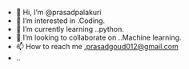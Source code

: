 - 👋 Hi, I’m @prasadpalakuri
- 👀 I’m interested in .Coding.
- 🌱 I’m currently learning ..python.
- 💞️ I’m looking to collaborate on ..Machine learning.
- 📫 How to reach me .prasadgoud012@gmail.com
- ..

<!---
prasadpalakuri/prasadpalakuri is a ✨ special ✨ repository because its `README.md` (this file) appears on your GitHub profile.
You can click the Preview link to take a look at your changes.
--->
